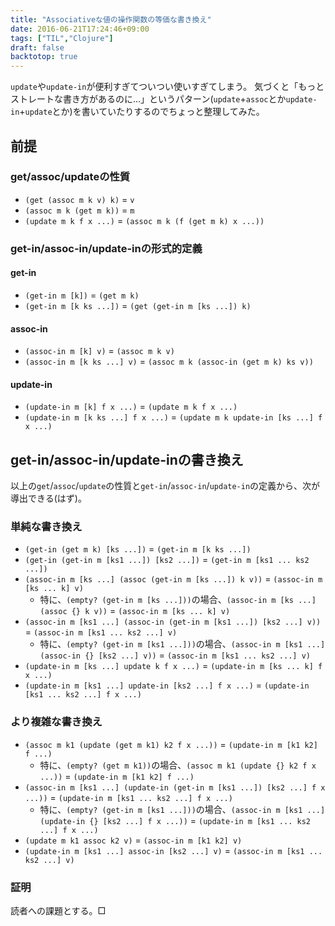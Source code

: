```yaml
---
title: "Associativeな値の操作関数の等価な書き換え"
date: 2016-06-21T17:24:46+09:00
tags: ["TIL","Clojure"]
draft: false
backtotop: true
---
```


`update`や`update-in`が便利すぎてついつい使いすぎてしまう。
気づくと「もっとストレートな書き方があるのに…」というパターン(`update`+`assoc`とか`update-in`+`update`とか)を書いていたりするのでちょっと整理してみた。

<!--more-->

## 前提
### get/assoc/updateの性質
- `(get (assoc m k v) k)` = `v`
- `(assoc m k (get m k))` = `m`
- `(update m k f x ...)` = `(assoc m k (f (get m k) x ...))`

### get-in/assoc-in/update-inの形式的定義

#### get-in
- `(get-in m [k])` = `(get m k)`
- `(get-in m [k ks ...])` = `(get (get-in m [ks ...]) k)`

#### assoc-in
- `(assoc-in m [k] v)` = `(assoc m k v)`
- `(assoc-in m [k ks ...] v)` = `(assoc m k (assoc-in (get m k) ks v))`

#### update-in
- `(update-in m [k] f x ...)` = `(update m k f x ...)`
- `(update-in m [k ks ...] f x ...)` = `(update m k update-in [ks ...] f x ...)`

## get-in/assoc-in/update-inの書き換え
以上の`get`/`assoc`/`update`の性質と`get-in`/`assoc-in`/`update-in`の定義から、次が導出できる(はず)。

### 単純な書き換え
- `(get-in (get m k) [ks ...])` = `(get-in m [k ks ...])`
- `(get-in (get-in m [ks1 ...]) [ks2 ...])` = `(get-in m [ks1 ... ks2 ...])`
- `(assoc-in m [ks ...] (assoc (get-in m [ks ...]) k v))` = `(assoc-in m [ks ... k] v)`
    - 特に、`(empty? (get-in m [ks ...]))`の場合、`(assoc-in m [ks ...] (assoc {} k v))` = `(assoc-in m [ks ... k] v)`
- `(assoc-in m [ks1 ...] (assoc-in (get-in m [ks1 ...]) [ks2 ...] v))` = `(assoc-in m [ks1 ... ks2 ...] v)`
    - 特に、`(empty? (get-in m [ks1 ...]))`の場合、`(assoc-in m [ks1 ...] (assoc-in {} [ks2 ...] v))` = `(assoc-in m [ks1 ... ks2 ...] v)`
- `(update-in m [ks ...] update k f x ...)` = `(update-in m [ks ... k] f x ...)`
- `(update-in m [ks1 ...] update-in [ks2 ...] f x ...)` = `(update-in [ks1 ... ks2 ...] f x ...)`

### より複雑な書き換え
- `(assoc m k1 (update (get m k1) k2 f x ...))` = `(update-in m [k1 k2] f ...)`
    - 特に、`(empty? (get m k1))`の場合、`(assoc m k1 (update {} k2 f x ...))` = `(update-in m [k1 k2] f ...)`
- `(assoc-in m [ks1 ...] (update-in (get-in m [ks1 ...]) [ks2 ...] f x ...))` = `(update-in m [ks1 ... ks2 ...] f x ...)`
    - 特に、`(empty? (get-in m [ks1 ...]))`の場合、`(assoc-in m [ks1 ...] (update-in {} [ks2 ...] f x ...))` = `(update-in m [ks1 ... ks2 ...] f x ...)`
- `(update m k1 assoc k2 v)` = `(assoc-in m [k1 k2] v)`
- `(update-in m [ks1 ...] assoc-in [ks2 ...] v)` = `(assoc-in m [ks1 ... ks2 ...] v)`

### 証明
読者への課題とする。□
